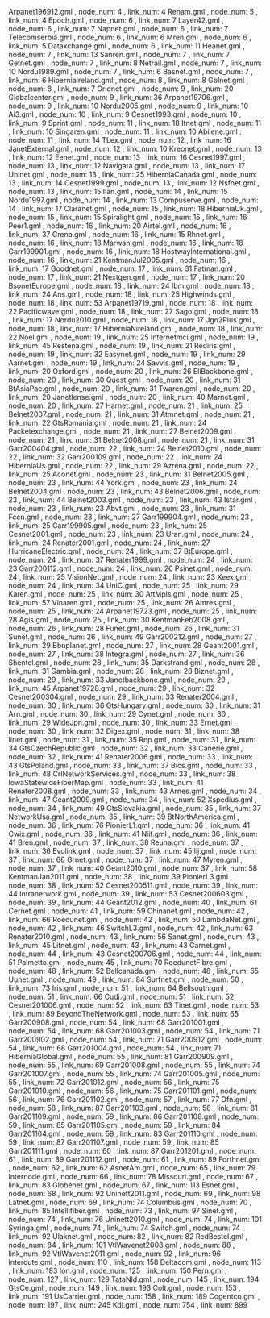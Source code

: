 Arpanet196912.gml , node_num: 4 , link_num: 4
Renam.gml , node_num: 5 , link_num: 4
Epoch.gml , node_num: 6 , link_num: 7
Layer42.gml , node_num: 6 , link_num: 7
Napnet.gml , node_num: 6 , link_num: 7
Telecomserbia.gml , node_num: 6 , link_num: 6
Mren.gml , node_num: 6 , link_num: 5
Dataxchange.gml , node_num: 6 , link_num: 11
Heanet.gml , node_num: 7 , link_num: 13
Sanren.gml , node_num: 7 , link_num: 7
Getnet.gml , node_num: 7 , link_num: 8
Netrail.gml , node_num: 7 , link_num: 10
Nordu1989.gml , node_num: 7 , link_num: 6
Basnet.gml , node_num: 7 , link_num: 6
HiberniaIreland.gml , node_num: 8 , link_num: 8
Gblnet.gml , node_num: 8 , link_num: 7
Gridnet.gml , node_num: 9 , link_num: 20
Globalcenter.gml , node_num: 9 , link_num: 36
Arpanet19706.gml , node_num: 9 , link_num: 10
Nordu2005.gml , node_num: 9 , link_num: 10
Ai3.gml , node_num: 10 , link_num: 9
Cesnet1993.gml , node_num: 10 , link_num: 9
Sprint.gml , node_num: 11 , link_num: 18
Itnet.gml , node_num: 11 , link_num: 10
Singaren.gml , node_num: 11 , link_num: 10
Abilene.gml , node_num: 11 , link_num: 14
TLex.gml , node_num: 12 , link_num: 16
JanetExternal.gml , node_num: 12 , link_num: 10
Kreonet.gml , node_num: 13 , link_num: 12
Eenet.gml , node_num: 13 , link_num: 16
Cesnet1997.gml , node_num: 13 , link_num: 12
Navigata.gml , node_num: 13 , link_num: 17
Uninet.gml , node_num: 13 , link_num: 25
HiberniaCanada.gml , node_num: 13 , link_num: 14
Cesnet1999.gml , node_num: 13 , link_num: 12
Nsfnet.gml , node_num: 13 , link_num: 15
Ilan.gml , node_num: 14 , link_num: 15
Nordu1997.gml , node_num: 14 , link_num: 13
Compuserve.gml , node_num: 14 , link_num: 17
Claranet.gml , node_num: 15 , link_num: 18
HiberniaUk.gml , node_num: 15 , link_num: 15
Spiralight.gml , node_num: 15 , link_num: 16
Peer1.gml , node_num: 16 , link_num: 20
Airtel.gml , node_num: 16 , link_num: 37
Grena.gml , node_num: 16 , link_num: 15
Rhnet.gml , node_num: 16 , link_num: 18
Marwan.gml , node_num: 16 , link_num: 18
Garr199901.gml , node_num: 16 , link_num: 18
HostwayInternational.gml , node_num: 16 , link_num: 21
KentmanJul2005.gml , node_num: 16 , link_num: 17
Goodnet.gml , node_num: 17 , link_num: 31
Fatman.gml , node_num: 17 , link_num: 21
Nextgen.gml , node_num: 17 , link_num: 20
BsonetEurope.gml , node_num: 18 , link_num: 24
Ibm.gml , node_num: 18 , link_num: 24
Ans.gml , node_num: 18 , link_num: 25
Highwinds.gml , node_num: 18 , link_num: 53
Arpanet19719.gml , node_num: 18 , link_num: 22
Pacificwave.gml , node_num: 18 , link_num: 27
Sago.gml , node_num: 18 , link_num: 17
Nordu2010.gml , node_num: 18 , link_num: 17
Jgn2Plus.gml , node_num: 18 , link_num: 17
HiberniaNireland.gml , node_num: 18 , link_num: 22
Noel.gml , node_num: 19 , link_num: 25
Internetmci.gml , node_num: 19 , link_num: 45
Restena.gml , node_num: 19 , link_num: 21
Rediris.gml , node_num: 19 , link_num: 32
Easynet.gml , node_num: 19 , link_num: 29
Aarnet.gml , node_num: 19 , link_num: 24
Savvis.gml , node_num: 19 , link_num: 20
Oxford.gml , node_num: 20 , link_num: 26
EliBackbone.gml , node_num: 20 , link_num: 30
Quest.gml , node_num: 20 , link_num: 31
BtAsiaPac.gml , node_num: 20 , link_num: 31
Twaren.gml , node_num: 20 , link_num: 20
Janetlense.gml , node_num: 20 , link_num: 40
Marnet.gml , node_num: 20 , link_num: 27
Harnet.gml , node_num: 21 , link_num: 25
Belnet2007.gml , node_num: 21 , link_num: 31
Atmnet.gml , node_num: 21 , link_num: 22
GtsRomania.gml , node_num: 21 , link_num: 24
Packetexchange.gml , node_num: 21 , link_num: 27
Belnet2009.gml , node_num: 21 , link_num: 31
Belnet2008.gml , node_num: 21 , link_num: 31
Garr200404.gml , node_num: 22 , link_num: 24
Belnet2010.gml , node_num: 22 , link_num: 32
Garr200109.gml , node_num: 22 , link_num: 24
HiberniaUs.gml , node_num: 22 , link_num: 29
Azrena.gml , node_num: 22 , link_num: 25
Aconet.gml , node_num: 23 , link_num: 31
Belnet2005.gml , node_num: 23 , link_num: 44
York.gml , node_num: 23 , link_num: 24
Belnet2004.gml , node_num: 23 , link_num: 43
Belnet2006.gml , node_num: 23 , link_num: 44
Belnet2003.gml , node_num: 23 , link_num: 43
Istar.gml , node_num: 23 , link_num: 23
Abvt.gml , node_num: 23 , link_num: 31
Fccn.gml , node_num: 23 , link_num: 27
Garr199904.gml , node_num: 23 , link_num: 25
Garr199905.gml , node_num: 23 , link_num: 25
Cesnet2001.gml , node_num: 23 , link_num: 23
Uran.gml , node_num: 24 , link_num: 24
Renater2001.gml , node_num: 24 , link_num: 27
HurricaneElectric.gml , node_num: 24 , link_num: 37
BtEurope.gml , node_num: 24 , link_num: 37
Renater1999.gml , node_num: 24 , link_num: 23
Garr200112.gml , node_num: 24 , link_num: 26
Psinet.gml , node_num: 24 , link_num: 25
VisionNet.gml , node_num: 24 , link_num: 23
Xeex.gml , node_num: 24 , link_num: 34
UniC.gml , node_num: 25 , link_num: 29
Karen.gml , node_num: 25 , link_num: 30
AttMpls.gml , node_num: 25 , link_num: 57
Vinaren.gml , node_num: 25 , link_num: 26
Amres.gml , node_num: 25 , link_num: 24
Arpanet19723.gml , node_num: 25 , link_num: 28
Agis.gml , node_num: 25 , link_num: 30
KentmanFeb2008.gml , node_num: 26 , link_num: 28
Funet.gml , node_num: 26 , link_num: 31
Sunet.gml , node_num: 26 , link_num: 49
Garr200212.gml , node_num: 27 , link_num: 29
Bbnplanet.gml , node_num: 27 , link_num: 28
Geant2001.gml , node_num: 27 , link_num: 38
Integra.gml , node_num: 27 , link_num: 36
Shentel.gml , node_num: 28 , link_num: 35
Darkstrand.gml , node_num: 28 , link_num: 31
Gambia.gml , node_num: 28 , link_num: 28
Biznet.gml , node_num: 29 , link_num: 33
Janetbackbone.gml , node_num: 29 , link_num: 45
Arpanet19728.gml , node_num: 29 , link_num: 32
Cesnet200304.gml , node_num: 29 , link_num: 33
Renater2004.gml , node_num: 30 , link_num: 36
GtsHungary.gml , node_num: 30 , link_num: 31
Arn.gml , node_num: 30 , link_num: 29
Cynet.gml , node_num: 30 , link_num: 29
WideJpn.gml , node_num: 30 , link_num: 33
Ernet.gml , node_num: 30 , link_num: 32
Digex.gml , node_num: 31 , link_num: 38
Iinet.gml , node_num: 31 , link_num: 35
Rnp.gml , node_num: 31 , link_num: 34
GtsCzechRepublic.gml , node_num: 32 , link_num: 33
Canerie.gml , node_num: 32 , link_num: 41
Renater2006.gml , node_num: 33 , link_num: 43
GtsPoland.gml , node_num: 33 , link_num: 37
Bics.gml , node_num: 33 , link_num: 48
CrlNetworkServices.gml , node_num: 33 , link_num: 38
IowaStatewideFiberMap.gml , node_num: 33 , link_num: 41
Renater2008.gml , node_num: 33 , link_num: 43
Arnes.gml , node_num: 34 , link_num: 47
Geant2009.gml , node_num: 34 , link_num: 52
Xspedius.gml , node_num: 34 , link_num: 49
GtsSlovakia.gml , node_num: 35 , link_num: 37
NetworkUsa.gml , node_num: 35 , link_num: 39
BtNorthAmerica.gml , node_num: 36 , link_num: 76
PionierL1.gml , node_num: 36 , link_num: 41
Cwix.gml , node_num: 36 , link_num: 41
Niif.gml , node_num: 36 , link_num: 41
Bren.gml , node_num: 37 , link_num: 38
Reuna.gml , node_num: 37 , link_num: 36
Evolink.gml , node_num: 37 , link_num: 45
Iij.gml , node_num: 37 , link_num: 66
Grnet.gml , node_num: 37 , link_num: 47
Myren.gml , node_num: 37 , link_num: 40
Geant2010.gml , node_num: 37 , link_num: 58
KentmanJan2011.gml , node_num: 38 , link_num: 39
PionierL3.gml , node_num: 38 , link_num: 52
Cesnet200511.gml , node_num: 39 , link_num: 44
Intranetwork.gml , node_num: 39 , link_num: 53
Cesnet200603.gml , node_num: 39 , link_num: 44
Geant2012.gml , node_num: 40 , link_num: 61
Cernet.gml , node_num: 41 , link_num: 59
Chinanet.gml , node_num: 42 , link_num: 66
Roedunet.gml , node_num: 42 , link_num: 50
LambdaNet.gml , node_num: 42 , link_num: 46
SwitchL3.gml , node_num: 42 , link_num: 63
Renater2010.gml , node_num: 43 , link_num: 56
Sanet.gml , node_num: 43 , link_num: 45
Litnet.gml , node_num: 43 , link_num: 43
Carnet.gml , node_num: 44 , link_num: 43
Cesnet200706.gml , node_num: 44 , link_num: 51
Palmetto.gml , node_num: 45 , link_num: 70
RoedunetFibre.gml , node_num: 48 , link_num: 52
Bellcanada.gml , node_num: 48 , link_num: 65
Uunet.gml , node_num: 49 , link_num: 84
Surfnet.gml , node_num: 50 , link_num: 73
Iris.gml , node_num: 51 , link_num: 64
Bellsouth.gml , node_num: 51 , link_num: 66
Cudi.gml , node_num: 51 , link_num: 52
Cesnet201006.gml , node_num: 52 , link_num: 63
Tinet.gml , node_num: 53 , link_num: 89
BeyondTheNetwork.gml , node_num: 53 , link_num: 65
Garr200908.gml , node_num: 54 , link_num: 68
Garr201001.gml , node_num: 54 , link_num: 68
Garr201003.gml , node_num: 54 , link_num: 71
Garr200902.gml , node_num: 54 , link_num: 71
Garr200912.gml , node_num: 54 , link_num: 68
Garr201004.gml , node_num: 54 , link_num: 71
HiberniaGlobal.gml , node_num: 55 , link_num: 81
Garr200909.gml , node_num: 55 , link_num: 69
Garr201008.gml , node_num: 55 , link_num: 74
Garr201007.gml , node_num: 55 , link_num: 74
Garr201005.gml , node_num: 55 , link_num: 72
Garr201012.gml , node_num: 56 , link_num: 75
Garr201010.gml , node_num: 56 , link_num: 75
Garr201101.gml , node_num: 56 , link_num: 76
Garr201102.gml , node_num: 57 , link_num: 77
Dfn.gml , node_num: 58 , link_num: 87
Garr201103.gml , node_num: 58 , link_num: 81
Garr201109.gml , node_num: 59 , link_num: 86
Garr201108.gml , node_num: 59 , link_num: 85
Garr201105.gml , node_num: 59 , link_num: 84
Garr201104.gml , node_num: 59 , link_num: 83
Garr201110.gml , node_num: 59 , link_num: 87
Garr201107.gml , node_num: 59 , link_num: 85
Garr201111.gml , node_num: 60 , link_num: 87
Garr201201.gml , node_num: 61 , link_num: 89
Garr201112.gml , node_num: 61 , link_num: 89
Forthnet.gml , node_num: 62 , link_num: 62
AsnetAm.gml , node_num: 65 , link_num: 79
Internode.gml , node_num: 66 , link_num: 78
Missouri.gml , node_num: 67 , link_num: 83
Globenet.gml , node_num: 67 , link_num: 113
Esnet.gml , node_num: 68 , link_num: 92
Uninett2011.gml , node_num: 69 , link_num: 98
Latnet.gml , node_num: 69 , link_num: 74
Columbus.gml , node_num: 70 , link_num: 85
Intellifiber.gml , node_num: 73 , link_num: 97
Sinet.gml , node_num: 74 , link_num: 76
Uninett2010.gml , node_num: 74 , link_num: 101
Syringa.gml , node_num: 74 , link_num: 74
Switch.gml , node_num: 74 , link_num: 92
Ulaknet.gml , node_num: 82 , link_num: 82
RedBestel.gml , node_num: 84 , link_num: 101
VtlWavenet2008.gml , node_num: 88 , link_num: 92
VtlWavenet2011.gml , node_num: 92 , link_num: 96
Interoute.gml , node_num: 110 , link_num: 158
Deltacom.gml , node_num: 113 , link_num: 183
Ion.gml , node_num: 125 , link_num: 150
Pern.gml , node_num: 127 , link_num: 129
TataNld.gml , node_num: 145 , link_num: 194
GtsCe.gml , node_num: 149 , link_num: 193
Colt.gml , node_num: 153 , link_num: 191
UsCarrier.gml , node_num: 158 , link_num: 189
Cogentco.gml , node_num: 197 , link_num: 245
Kdl.gml , node_num: 754 , link_num: 899

